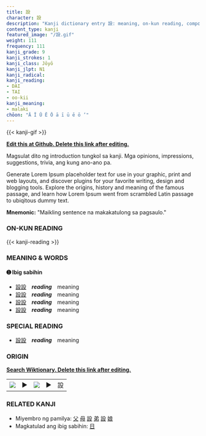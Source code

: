 ```yaml
---
title: 設
character: 設
description: "Kanji dictionary entry 設: meaning, on-kun reading, compounds, origin, related kanji"
content_type: kanji
featured_image: "/設.gif"
weight: 111
frequency: 111
kanji_grade: 9
kanji_strokes: 1
kanji_class: Jōyō
kanji_jlpt: N1
kanji_radical: 
kanji_reading: 
- DAI
- TAI
- oo-kii
kanji_meaning:
- malaki
chōon: "Ā Ī Ū Ē Ō ā ī ū ē ō ’"
---
```

[//]: # (Don't edit the line below. Kanji animated GIF code is automatically generated.)
{{< kanji-gif >}}

[//]: # (Edit below this line.)

**[Edit this at Github. Delete this link after editing.](https://github.com/tim0g/tim/tree/main/content/kanji/設/index.md)**

Magsulat dito ng introduction tungkol sa kanji. Mga opinions, impressions, suggestions, trivia, ang kung ano-ano pa.

Generate Lorem Ipsum placeholder text for use in your graphic, print and web layouts, and discover plugins for your favorite writing, design and blogging tools. Explore the origins, history and meaning of the famous passage, and learn how Lorem Ipsum went from scrambled Latin passage to ubiqitous dummy text.
 
**Mnemonic:** "Maikling sentence na makakatulong sa pagsaulo."

### ON-KUN READING

[//]: # (Don't edit the line below. ON-KUN READING code is automatically generated.)
{{< kanji-reading >}}

### MEANING & WORDS

#### ➊ **Ibig sabihin**
  - [設](../設)[設](../設)　***reading***　meaning
  - [設](../設)[設](../設)　***reading***　meaning
  - [設](../設)[設](../設)　***reading***　meaning
  - [設](../設)[設](../設)　***reading***　meaning

### SPECIAL READING
  - [設](../設)[設](../設)　***reading***　meaning

### ORIGIN

**[Search Wiktionary. Delete this link after editing.](https://wiktionary.org/wiki/設)**
<table class="kanji-table"><tr><td>
<img src="60px-設-bronze.svg.png">
</td><td>▶</td><td>
<img src="60px-設-oracle.svg.png">
</td><td>▶</td>
<td class="kanji-origin">設</td>
</tr></table>

### RELATED KANJI
- Miyembro ng pamilya: [父](../父) [母](../母) [設](../設) [弟](../弟) [設](../設) [娘](../娘)
- Magkatulad ang ibig sabihin: [日](../日)
